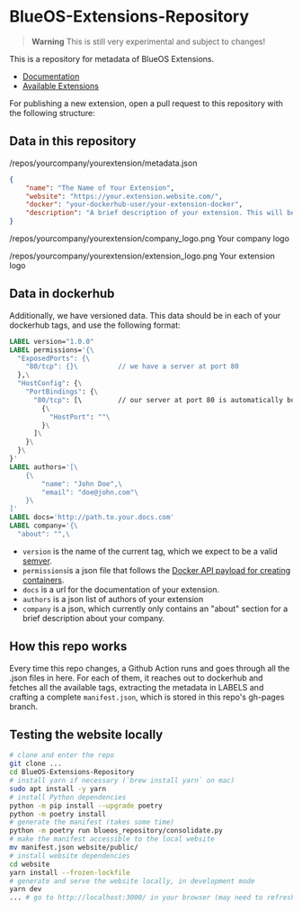 # BlueOS-Extensions-Repository

> **Warning**
> This is still very experimental and subject to changes!

This is a repository for metadata of BlueOS Extensions.

- [Documentation](https://docs.bluerobotics.com/ardusub-zola/software/onboard/BlueOS-latest/extensions)
- [Available Extensions](https://docs.bluerobotics.com/BlueOS-Extensions-Repository)

For publishing a new extension, open a pull request to this repository with the following structure:

## Data in this repository

/repos/yourcompany/yourextension/metadata.json
```json
{
    "name": "The Name of Your Extension",
    "website": "https://your.extension.website.com/",
    "docker": "your-dockerhub-user/your-extension-docker",
    "description": "A brief description of your extension. This will be shown in the store card."
}
```

/repos/yourcompany/yourextension/company_logo.png
Your company logo

/repos/yourcompany/yourextension/extension_logo.png
Your extension logo

## Data in dockerhub

Additionally, we have versioned data. This data should be in each of your dockerhub tags, and use the following format:

```Dockerfile
LABEL version="1.0.0"
LABEL permissions='{\
  "ExposedPorts": {\
    "80/tcp": {}\          // we have a server at port 80
  },\
  "HostConfig": {\
    "PortBindings": {\
      "80/tcp": [\         // our server at port 80 is automatically bound to a free port in the host
        {\
          "HostPort": ""\
        }\
      ]\
    }\
  }\
}'
LABEL authors='[\
    {\
        "name": "John Doe",\
        "email": "doe@john.com"\
    }\
]'
LABEL docs='http://path.to.your.docs.com'
LABEL company='{\
  "about": "",\
```

 - `version` is the name of the current tag, which we expect to be a valid [semver](https://semver.org/).
 - `permissions`is a json file that follows the [Docker API payload for creating containers](https://docs.docker.com/engine/api/v1.41/#tag/Container/operation/ContainerCreate).
 - `docs` is a url for the documentation of your extension.
 - `authors` is a json list of authors of your extension
 - `company` is a json, which currently only contains an "about" section for a brief description about your company.

 ## How this repo works

 Every time this repo changes, a Github Action runs and goes through all the .json files in here. For each of them, it reaches out to dockerhub and fetches all the available tags, extracting the metadata in LABELS and crafting a complete `manifest.json`, which is stored in this repo's gh-pages branch.

## Testing the website locally

```bash
# clone and enter the repo
git clone ...
cd BlueOS-Extensions-Repository
# install yarn if necessary (`brew install yarn` on mac)
sudo apt install -y yarn
# install Python dependencies
python -m pip install --upgrade poetry
python -m poetry install
# generate the manifest (takes some time)
python -m poetry run blueos_repository/consolidate.py
# make the manifest accessible to the local website
mv manifest.json website/public/
# install website dependencies
cd website
yarn install --frozen-lockfile
# generate and serve the website locally, in development mode
yarn dev
... # go to http://localhost:3000/ in your browser (may need to refresh if it's not working)
```
